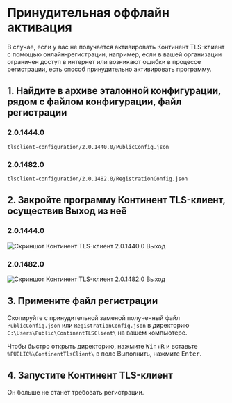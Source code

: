 # Принудительная оффлайн активация

В случае, если у вас не получается активировать Континент TLS-клиент с помощью онлайн-регистрации, например, если в вашей организации ограничен доступ в интернет или возникают ошибки в процессе регистрации, есть способ принудительно активировать программу.

## 1. Найдите в архиве эталонной конфигурации, рядом с файлом конфигурации, файл регистрации

<!-- tabs:start -->

### **2.0.1444.0**

`tlsclient-configuration/2.0.1440.0/PublicConfig.json`

### **2.0.1482.0**

`tlsclient-configuration/2.0.1482.0/RegistrationConfig.json`

<!-- tabs:end -->

## 2. Закройте программу Континент TLS-клиент, осуществив Выход из неё

<!-- tabs:start -->

### **2.0.1444.0**

![Скриншот Континент TLS-клиент 2.0.1440.0 Выход](../../assets/common-images/Continent_TlsClient/2.0.1440.0/Continent_TlsClient-2.0.1440.0-Exit.png)

### **2.0.1482.0**

![Скриншот Континент TLS-клиент 2.0.1482.0 Выход](../../assets/common-images/Continent_TlsClient/2.0.1482.0/Continent_TlsClient-2.0.1482.0-Exit.png)

<!-- tabs:end -->

## 3. Примените файл регистрации

Скопируйте с принудительной заменой полученный файл `PublicConfig.json` или `RegistrationConfig.json` в директорию `C:\Users\Public\ContinentTLSClient\` на вашем компьютере.

Чтобы быстро открыть директорию, нажмите <kbd>Win</kbd>+<kbd>R</kbd> и вставьте `%PUBLIC%\ContinentTlsClient\` в поле Выполнить, нажмите <kbd>Enter</kbd>.

## 4. Запустите Континент TLS-клиент

Он больше не станет требовать регистрации.
